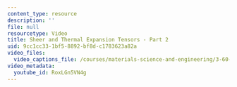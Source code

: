 ```yaml
---
content_type: resource
description: ''
file: null
resourcetype: Video
title: Sheer and Thermal Expansion Tensors - Part 2
uid: 9cc1cc33-1bf5-8892-bf8d-c1783623a82a
video_files:
  video_captions_file: /courses/materials-science-and-engineering/3-60-symmetry-structure-and-tensor-properties-of-materials-fall-2005/video-lectures/sheer-and-thermal-expansion-tensors-part-2/RoxLGn5VN4g.vtt
video_metadata:
  youtube_id: RoxLGn5VN4g
---
```

